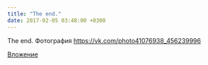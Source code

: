 ```yaml
---
title: "The end."
date: 2017-02-05 03:48:00 +0300
---
```


The end.
Фотография
https://vk.com/photo41076938_456239996

[Вложение](https://vk.com/photo41076938_456239996)
